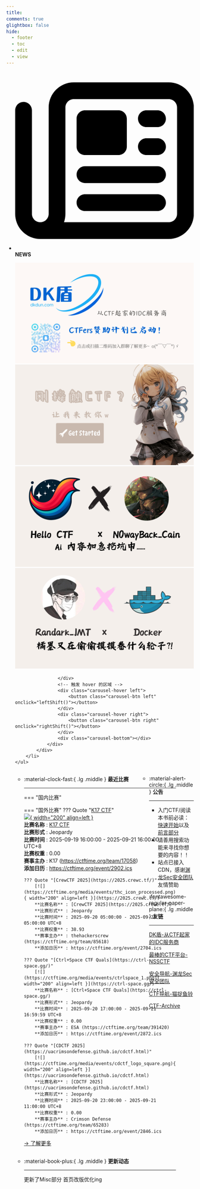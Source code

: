 ```yaml
---
title: 
comments: true
glightbox: false
hide:
  - footer
  - toc
  - edit
  - view
---
```


<div class="grid cards">
    <ul>
        <li>
            <p><span class="twemoji lg middle"><svg xmlns="http://www.w3.org/2000/svg"
                        viewBox="0 0 512 512"><!--! Font Awesome Free 6.5.1 by @fontawesome - https://fontawesome.com License - https://fontawesome.com/license/free (Icons: CC BY 4.0, Fonts: SIL OFL 1.1, Code: MIT License) Copyright 2023 Fonticons, Inc.-->
                        <path
                            d="M168 80c-13.3 0-24 10.7-24 24v304c0 8.4-1.4 16.5-4.1 24H440c13.3 0 24-10.7 24-24V104c0-13.3-10.7-24-24-24H168zM72 480c-39.8 0-72-32.2-72-72V112c0-13.3 10.7-24 24-24s24 10.7 24 24v296c0 13.3 10.7 24 24 24s24-10.7 24-24V104c0-39.8 32.2-72 72-72h272c39.8 0 72 32.2 72 72v304c0 39.8-32.2 72-72 72H72zm104-344c0-13.3 10.7-24 24-24h96c13.3 0 24 10.7 24 24v80c0 13.3-10.7 24-24 24h-96c-13.3 0-24-10.7-24-24v-80zm200-24h32c13.3 0 24 10.7 24 24s-10.7 24-24 24h-32c-13.3 0-24-10.7-24-24s10.7-24 24-24zm0 80h32c13.3 0 24 10.7 24 24s-10.7 24-24 24h-32c-13.3 0-24-10.7-24-24s10.7-24 24-24zm-176 80h208c13.3 0 24 10.7 24 24s-10.7 24-24 24H200c-13.3 0-24-10.7-24-24s10.7-24 24-24zm0 80h208c13.3 0 24 10.7 24 24s-10.7 24-24 24H200c-13.3 0-24-10.7-24-24s10.7-24 24-24z">
                        </path>
                    </svg></span> <strong>NEWS</strong></p>
            <div class="grid cards">
                <div class="carousel">
                    <div class="carousel-container">
                        <a href="https://www.dkdun.cn/"><img src="./assets/banner-dkdun.png" /></a>
                        <a href="../hc-start/" target="_blank"><img src="./assets/banner-quickstart.png" /></a>
                        <a href="../hc-ai/" target="_blank"><img src="./assets/banner-update.png" /></a>
                        <a href="https://github.com/CTF-Archives" target="_blank"><img src="./assets/banner-Achieve.png" /></a>
                        
                    </div>
                    <!-- 触发 hover 的区域 -->
                    <div class="carousel-hover left">
                        <button class="carousel-btn left" onclick="leftShift()"></button>
                    </div>
                    <div class="carousel-hover right">
                        <button class="carousel-btn right" onclick="rightShift()"></button>
                    </div>
                    <div class="carousel-bottom"></div>
                </div>
            </div>
        </li>
    </ul>
</div>

<div class="grid grid-cols-8 gap-4" style="display: grid;grid-template-columns: 70% 30%;" markdown>

<div class="grid cards" style="display: grid; grid-template-columns: 1fr;" markdown>

<div class="grid cards" markdown>

-   :material-clock-fast:{ .lg .middle } __最近比赛__

    ---
    <!-- 主页赛事展示_开始 -->
    === "国内比赛"
    
    === "国外比赛"
        ??? Quote "[K17 CTF](https://ctf.secso.cc/)"  
            [![](https://ctftime.org/media/events/k17.png){ width="200" align=left }](https://ctf.secso.cc/)  
            **比赛名称** : [K17 CTF](https://ctf.secso.cc/)  
            **比赛形式** : Jeopardy  
            **比赛时间** : 2025-09-19 16:00:00 - 2025-09-21 16:00:00 UTC+8  
            **比赛权重** : 0.00  
            **赛事主办** : K17 (https://ctftime.org/team/17058)  
            **添加日历** : https://ctftime.org/event/2902.ics  
            
        ??? Quote "[CrewCTF 2025](https://2025.crewc.tf/)"  
            [![](https://ctftime.org/media/events/thc_icon_processed.png){ width="200" align=left }](https://2025.crewc.tf/)  
            **比赛名称** : [CrewCTF 2025](https://2025.crewc.tf/)  
            **比赛形式** : Jeopardy  
            **比赛时间** : 2025-09-20 05:00:00 - 2025-09-22 05:00:00 UTC+8  
            **比赛权重** : 38.93  
            **赛事主办** : thehackerscrew (https://ctftime.org/team/85618)  
            **添加日历** : https://ctftime.org/event/2704.ics  
            
        ??? Quote "[Ctrl+Space CTF Quals](https://ctrl-space.gg/)"  
            [![](https://ctftime.org/media/events/ctrlspace_1.png){ width="200" align=left }](https://ctrl-space.gg/)  
            **比赛名称** : [Ctrl+Space CTF Quals](https://ctrl-space.gg/)  
            **比赛形式** : Jeopardy  
            **比赛时间** : 2025-09-20 17:00:00 - 2025-09-21 16:59:59 UTC+8  
            **比赛权重** : 0.00  
            **赛事主办** : ESA (https://ctftime.org/team/391420)  
            **添加日历** : https://ctftime.org/event/2872.ics  
            
        ??? Quote "[CDCTF 2025](https://uacrimsondefense.github.io/cdctf.html)"  
            [![](https://ctftime.org/media/events/cdctf_logo_square.png){ width="200" align=left }](https://uacrimsondefense.github.io/cdctf.html)  
            **比赛名称** : [CDCTF 2025](https://uacrimsondefense.github.io/cdctf.html)  
            **比赛形式** : Jeopardy  
            **比赛时间** : 2025-09-20 23:00:00 - 2025-09-21 11:00:00 UTC+8  
            **比赛权重** : 0.00  
            **赛事主办** : Crimson Defense (https://ctftime.org/team/65283)  
            **添加日历** : https://ctftime.org/event/2846.ics  
            
    <!-- 主页赛事展示_结束 -->
    [→ 了解更多](./Event/)

</div>
  <div class="grid cards" markdown>

-   :material-book-plus:{ .lg .middle } __更新动态__

    ---

    更新了Misc部分 首页改版优化ing

</div>  
</div>
<div class="grid cards" markdown>

<div class="grid cards" markdown>

-   :material-alert-circle:{ .lg .middle } __公告__

    ---

    - 入门CTF/阅读本书前必读：[快速开始](./hc-start/)以及[前言部分](./hc-preface/)  
    - 请善用搜索功能来寻找你想要的内容！！
    - 站点已接入 CDN，感谢[渊龙Sec安全团队](https://dh.aabyss.cn)友情赞助

-   :fontawesome-regular-paper-plane:{ .lg .middle } __友链__

    ---

    [DK盾-从CTF起家的IDC服务商](https://www.dkdun.cn)

    [最棒的CTF平台-NSSCTF](https://www.nssctf.cn/)  

    [安全导航-渊龙Sec安全团队](https://dh.aabyss.cn)    

    [CTF导航-猫捉鱼铃](https://ctf.mzy0.com/)

    [CTF-Archive](https://github.com/CTF-Archives)

</div>   

</div>

</div>
